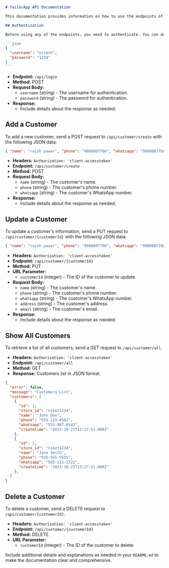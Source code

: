 ````markdown
# TailorApp API Documentation

This documentation provides information on how to use the endpoints of the TailorApp API.

## Authentication

Before using any of the endpoints, you need to authenticate. You can do this by sending a POST request to `/api/login` with the following JSON data:

```json
{
  "username": "nitesh",
  "password": "1234"
}
```
````

- **Endpoint:** `/api/login`
- **Method:** POST
- **Request Body:**
  - `username` (string) - The username for authentication.
  - `password` (string) - The password for authentication.
- **Response:**
  - Include details about the response as needed.

## Add a Customer

To add a new customer, send a POST request to `/api/customer/create` with the following JSON data:

```json
{ "name": "rajsh pawar", "phone": "9988007766", "whatsapp": "9988007766" }
```

- **Headers:** `Authorization: 'client-accesstoken'`
- **Endpoint:** `/api/customer/create`
- **Method:** POST
- **Request Body:**
  - `name` (string) - The customer's name.
  - `phone` (string) - The customer's phone number.
  - `whatsapp` (string) - The customer's WhatsApp number.
- **Response:**
  - Include details about the response as needed.

## Update a Customer

To update a customer's information, send a PUT request to `/api/customer/{customerId}` with the following JSON data:

```json
{ "name": "rajsh pawar", "phone": "9988007766", "whatsapp": "9988007766" }
```

- **Headers:** `Authorization: 'client-accesstoken'`
- **Endpoint:** `/api/customer/{customerId}`
- **Method:** PUT
- **URL Parameter:**
  - `customerId` (integer) - The ID of the customer to update.
- **Request Body:**
  - `name` (string) - The customer's name.
  - `phone` (string) - The customer's phone number.
  - `whatsapp` (string) - The customer's WhatsApp number.
  - `address` (string) - The customer's address.
  - `email` (string) - The customer's email.
- **Response:**
  - Include details about the response as needed.

## Show All Customers

To retrieve a list of all customers, send a GET request to `/api/customer/all`.

- **Headers:** `Authorization: 'client-accesstoken'`
- **Endpoint:** `/api/customer/all`
- **Method:** GET
- **Response:** Customers list in JSON format.

```json
{
  "error": false,
  "message": "Customers List",
  "customers": [
    {
      "id": 1,
      "store_id": "niket1234",
      "name": "John Doe",
      "phone": "555-123-4567",
      "whatsapp": "555-987-6543",
      "createtime": "2023-10-21T13:27:51.000Z"
    },
    {
      "id": 2,
      "store_id": "niket1234",
      "name": "Jane Smith",
      "phone": "555-555-5555",
      "whatsapp": "555-111-2222",
      "createtime": "2023-10-21T13:27:51.000Z"
    },
  ]
}
```

## Delete a Customer

To delete a customer, send a DELETE request to `/api/customer/{customerId}`.

- **Headers:** `Authorization: 'client-accesstoken'`
- **Endpoint:** `/api/customer/{customerId}`
- **Method:** DELETE
- **URL Parameter:**
  - `customerId` (integer) - The ID of the customer to delete.

Include additional details and explanations as needed in your `README.md` to make the documentation clear and comprehensive.

```

```
